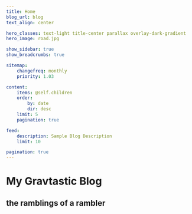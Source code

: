 ```yaml
---
title: Home
blog_url: blog
text_align: center

hero_classes: text-light title-center parallax overlay-dark-gradient
hero_image: road.jpg

show_sidebar: true
show_breadcrumbs: true

sitemap:
    changefreq: monthly
    priority: 1.03

content:
    items: @self.children
    order:
        by: date
        dir: desc
    limit: 5
    pagination: true

feed:
    description: Sample Blog Description
    limit: 10

pagination: true
---
```


# My **Grav**tastic Blog
## the ramblings of a rambler

